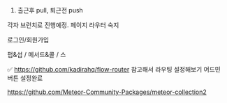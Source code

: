 1. 출근후 pull,  퇴근전 push

각자 브런치로 진행예정.
페이지 라우터 숙지

로그인/회원가입

펍&섭 / 메서드&콜 / 스


✅ https://github.com/kadirahq/flow-router 참고해서 라우팅 설정해보기
어드민 버튼 설정완료

https://github.com/Meteor-Community-Packages/meteor-collection2
